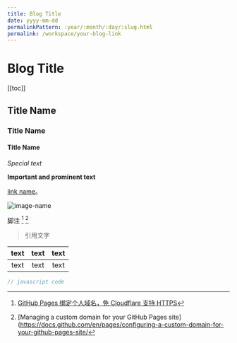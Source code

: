 ```yaml
---
title: Blog Title
date: yyyy-mm-dd
permalinkPattern: :year/:month/:day/:slug.html
permalink: /workspace/your-blog-link
---
```


<!--
 * @Author: yuqigong@outlook.com
 * @Date: 2024-08-30 11:25:19
 * @LastEditors: yuqigong@outlook.com
 * @LastEditTime: 2024-08-02 12:00:00
 * @Description:
 *
-->

# Blog Title

[[toc]]

## Title Name

### Title Name

#### Title Name

*Special text*

**Important and prominent text**

[link name](https://link-address)。

![image-name](@images/workspace/blog-name/image.png)

脚注 [^1] [^2]

> 引用文字

| text  | text | text |
| :---: | :--: | :--: |
| text  | text | text |

```js
// javascript code
```

[^1]: [GitHub Pages 绑定个人域名，免 Cloudflare 支持 HTTPS](https://io-oi.me/tech/custom-domains-on-github-pages/)
[^2]: [Managing a custom domain for your GitHub Pages site](https://docs.github.com/en/pages/configuring-a-custom-domain-for-your-github-pages-site/
